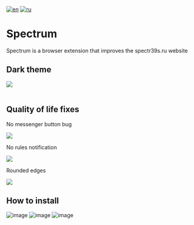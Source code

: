 [![en](https://img.shields.io/badge/lang-en-red.svg)](https://github.com/Alextimka/Spectrum/blob/master/README.md)
[![ru](https://img.shields.io/badge/lang-ru-green.svg)](https://github.com/Alextimka/Spectrum/blob/master/README.ru.md)
# Spectrum

Spectrum is a browser extension that improves the spectr39s.ru website

<h2>Dark theme</h2>
<img src="https://github.com/Alextimka/Spectrum/assets/59509074/39fb54aa-7236-4a6d-b361-3a5abc83c4b5">
<br><br>
<h2>Quality of life fixes</h2>
<p>No messenger button bug</p>
<img src="https://github.com/Alextimka/Spectrum/assets/59509074/8bb337f3-c569-42fa-a02d-9c2b84ee85f6">

<br>
<p>No rules notification</p>
<img src="https://github.com/Alextimka/Spectrum/assets/59509074/a0d3e22d-d5bd-42e6-ba6c-0c7f3db9a971">

<br>
<p>Rounded edges</p>
<img src="https://github.com/Alextimka/Spectrum/assets/59509074/0d3784f8-17d6-4260-a9aa-20f57e6e32b7">
<h2>How to install</h2>

![image](https://github.com/Alextimka/Spectrum/assets/59509074/e0f06eca-55c0-487d-aa89-9893231a774f)
![image](https://github.com/Alextimka/Spectrum/assets/59509074/8da4e707-f9cb-4935-9bce-d26c896f3085)
![image](https://github.com/Alextimka/Spectrum/assets/59509074/e1e515cd-29cb-47c5-86ae-6119ccd8d333)
